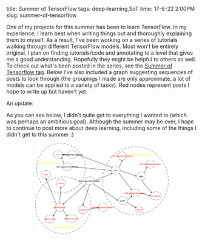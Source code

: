 title: Summer of TensorFlow
tags: deep-learning,SoT
time: 17-6-22 2:00PM
slug: summer-of-tensorflow

One of my projects for this summer has been to learn TensorFlow. In my experience, I learn best when writing things out and thoroughly explaining them to myself. As a result, I've been working on a series of tutorials walking through different TensorFlow models. Most won't be entirely original, I plan on finding tutorials/code and annotating to a level that gives me a good understanding. Hopefully they might be helpful to others as well. To check out what's been posted in the series, see the [Summer of Tensorflow tag](/tags/SoT.html). Below I've also included a graph suggesting sequences of posts to look through (the groupings I made are only approximate, a lot of models can be applied to a variety of tasks). Red nodes represent posts I hope to write up but haven't yet.

An update:

As you can see below, I didn't quite get to everything I wanted to (which was perhaps an ambitious goal). Although the summer may be over, I hope to continue to post more about deep learning, including some of the things I didn't get to this summer :)

<div style='text-align: center;'><img style='width: 70%;' src="/imgs/sot.svg"></div>